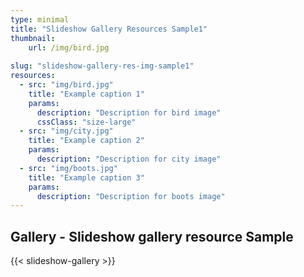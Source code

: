 ```yaml
---
type: minimal
title: "Slideshow Gallery Resources Sample1"
thumbnail:
    url: /img/bird.jpg
    
slug: "slideshow-gallery-res-img-sample1"
resources:
  - src: "img/bird.jpg"
    title: "Example caption 1"
    params:
      description: "Description for bird image"
      cssClass: "size-large"
  - src: "img/city.jpg"
    title: "Example caption 2"
    params:
      description: "Description for city image"
  - src: "img/boots.jpg"
    title: "Example caption 3"
    params:
      description: "Description for boots image"    
---
```


## Gallery - Slideshow gallery resource Sample

{{< slideshow-gallery >}}
